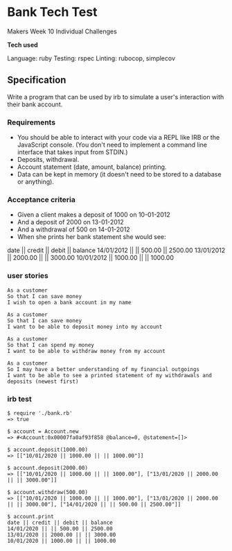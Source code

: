# Bank Tech Test

Makers Week 10 Individual Challenges

**Tech used**

Language: ruby
Testing: rspec
Linting: rubocop, simplecov

## Specification
Write a program that can be used by irb to simulate a user's interaction with their bank account.

### Requirements

* You should be able to interact with your code via a REPL like IRB or the JavaScript console. (You don't need to implement a command line interface that takes input from STDIN.)
* Deposits, withdrawal.
* Account statement (date, amount, balance) printing.
* Data can be kept in memory (it doesn't need to be stored to a database or anything).

### Acceptance criteria

* Given a client makes a deposit of 1000 on 10-01-2012
* And a deposit of 2000 on 13-01-2012
* And a withdrawal of 500 on 14-01-2012
* When she prints her bank statement she would see:

date || credit || debit || balance
14/01/2012 || || 500.00 || 2500.00
13/01/2012 || 2000.00 || || 3000.00
10/01/2012 || 1000.00 || || 1000.00

### user stories
```
As a customer
So that I can save money
I wish to open a bank account in my name

As a customer
So that I can save money
I want to be able to deposit money into my account

As a customer
So that I can spend my money
I want to be able to withdraw money from my account

As a customer
So I may have a better understanding of my financial outgoings
I want to be able to see a printed statement of my withdrawals and deposits (newest first)
```

### irb test
```
$ require './bank.rb'
=> true 

$ account = Account.new
=> #<Account:0x00007fa0af93f858 @balance=0, @statement=[]> 

$ account.deposit(1000.00)
=> [["10/01/2020 || 1000.00 || || 1000.00"]] 

$ account.deposit(2000.00)
=> [["10/01/2020 || 1000.00 || || 1000.00"], ["13/01/2020 || 2000.00 || || 3000.00"]] 

$ account.withdraw(500.00)
=> [["10/01/2020 || 1000.00 || || 1000.00"], ["13/01/2020 || 2000.00 || || 3000.00"], ["14/01/2020 || || 500.00 || 2500.00"]] 

$ account.print
date || credit || debit || balance
14/01/2020 || || 500.00 || 2500.00
13/01/2020 || 2000.00 || || 3000.00
10/01/2020 || 1000.00 || || 1000.00
```